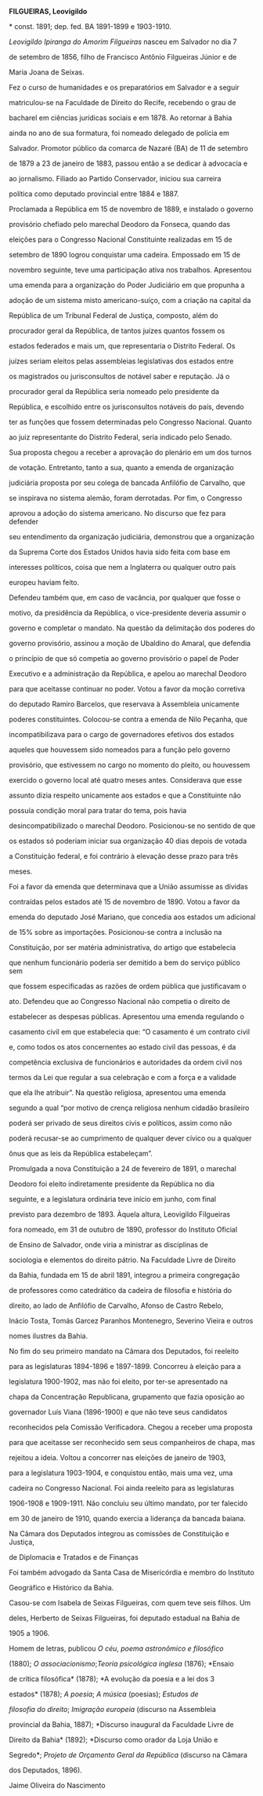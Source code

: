 **FILGUEIRAS, Leovigildo**



\* const. 1891; dep. fed. BA 1891-1899 e 1903-1910.



*Leovigildo Ipiranga do Amorim Filgueiras* nasceu em Salvador no dia 7

de setembro de 1856, filho de Francisco Antônio Filgueiras Júnior e de

Maria Joana de Seixas.



Fez o curso de humanidades e os preparatórios em Salvador e a seguir

matriculou-se na Faculdade de Direito do Recife, recebendo o grau de

bacharel em ciências jurídicas sociais e em 1878. Ao retornar à Bahia

ainda no ano de sua formatura, foi nomeado delegado de polícia em

Salvador. Promotor público da comarca de Nazaré (BA) de 11 de setembro

de 1879 a 23 de janeiro de 1883, passou então a se dedicar à advocacia e

ao jornalismo. Filiado ao Partido Conservador, iniciou sua carreira

política como deputado provincial entre 1884 e 1887.



Proclamada a República em 15 de novembro de 1889, e instalado o governo

provisório chefiado pelo marechal Deodoro da Fonseca, quando das

eleições para o Congresso Nacional Constituinte realizadas em 15 de

setembro de 1890 logrou conquistar uma cadeira. Empossado em 15 de

novembro seguinte, teve uma participação ativa nos trabalhos. Apresentou

uma emenda para a organização do Poder Judiciário em que propunha a

adoção de um sistema misto americano-suíço, com a criação na capital da

República de um Tribunal Federal de Justiça, composto, além do

procurador geral da República, de tantos juízes quantos fossem os

estados federados e mais um, que representaria o Distrito Federal. Os

juízes seriam eleitos pelas assembleias legislativas dos estados entre

os magistrados ou jurisconsultos de notável saber e reputação. Já o

procurador geral da República seria nomeado pelo presidente da

República, e escolhido entre os jurisconsultos notáveis do país, devendo

ter as funções que fossem determinadas pelo Congresso Nacional. Quanto

ao juiz representante do Distrito Federal, seria indicado pelo Senado.

Sua proposta chegou a receber a aprovação do plenário em um dos turnos

de votação. Entretanto, tanto a sua, quanto a emenda de organização

judiciária proposta por seu colega de bancada Anfilófio de Carvalho, que

se inspirava no sistema alemão, foram derrotadas. Por fim, o Congresso

aprovou a adoção do sistema americano. No discurso que fez para defender

seu entendimento da organização judiciária, demonstrou que a organização

da Suprema Corte dos Estados Unidos havia sido feita com base em

interesses políticos, coisa que nem a Inglaterra ou qualquer outro país

europeu haviam feito.



Defendeu também que, em caso de vacância, por qualquer que fosse o

motivo, da presidência da República, o vice-presidente deveria assumir o

governo e completar o mandato. Na questão da delimitação dos poderes do

governo provisório, assinou a moção de Ubaldino do Amaral, que defendia

o princípio de que só competia ao governo provisório o papel de Poder

Executivo e a administração da República, e apelou ao marechal Deodoro

para que aceitasse continuar no poder. Votou a favor da moção corretiva

do deputado Ramiro Barcelos, que reservava à Assembleia unicamente

poderes constituintes. Colocou-se contra a emenda de Nilo Peçanha, que

incompatibilizava para o cargo de governadores efetivos dos estados

aqueles que houvessem sido nomeados para a função pelo governo

provisório, que estivessem no cargo no momento do pleito, ou houvessem

exercido o governo local até quatro meses antes. Considerava que esse

assunto dizia respeito unicamente aos estados e que a Constituinte não

possuía condição moral para tratar do tema, pois havia

desincompatibilizado o marechal Deodoro. Posicionou-se no sentido de que

os estados só poderiam iniciar sua organização 40 dias depois de votada

a Constituição federal, e foi contrário à elevação desse prazo para três

meses.



Foi a favor da emenda que determinava que a União assumisse as dívidas

contraídas pelos estados até 15 de novembro de 1890. Votou a favor da

emenda do deputado José Mariano, que concedia aos estados um adicional

de 15% sobre as importações. Posicionou-se contra a inclusão na

Constituição, por ser matéria administrativa, do artigo que estabelecia

que nenhum funcionário poderia ser demitido a bem do serviço público sem

que fossem especificadas as razões de ordem pública que justificavam o

ato. Defendeu que ao Congresso Nacional não competia o direito de

estabelecer as despesas públicas. Apresentou uma emenda regulando o

casamento civil em que estabelecia que: “O casamento é um contrato civil

e, como todos os atos concernentes ao estado civil das pessoas, é da

competência exclusiva de funcionários e autoridades da ordem civil nos

termos da Lei que regular a sua celebração e com a força e a validade

que ela lhe atribuir”. Na questão religiosa, apresentou uma emenda

segundo a qual “por motivo de crença religiosa nenhum cidadão brasileiro

poderá ser privado de seus direitos civis e políticos, assim como não

poderá recusar-se ao cumprimento de qualquer dever cívico ou a qualquer

ônus que as leis da República estabeleçam”.



Promulgada a nova Constituição a 24 de fevereiro de 1891, o marechal

Deodoro foi eleito indiretamente presidente da República no dia

seguinte, e a legislatura ordinária teve início em junho, com final

previsto para dezembro de 1893. Àquela altura, Leovigildo Filgueiras

fora nomeado, em 31 de outubro de 1890, professor do Instituto Oficial

de Ensino de Salvador, onde viria a ministrar as disciplinas de

sociologia e elementos do direito pátrio. Na Faculdade Livre de Direito

da Bahia, fundada em 15 de abril 1891, integrou a primeira congregação

de professores como catedrático da cadeira de filosofia e história do

direito, ao lado de Anfilófio de Carvalho, Afonso de Castro Rebelo,

Inácio Tosta, Tomás Garcez Paranhos Montenegro, Severino Vieira e outros

nomes ilustres da Bahia.



No fim do seu primeiro mandato na Câmara dos Deputados, foi reeleito

para as legislaturas 1894-1896 e 1897-1899. Concorreu à eleição para a

legislatura 1900-1902, mas não foi eleito, por ter-se apresentado na

chapa da Concentração Republicana, grupamento que fazia oposição ao

governador Luís Viana (1896-1900) e que não teve seus candidatos

reconhecidos pela Comissão Verificadora. Chegou a receber uma proposta

para que aceitasse ser reconhecido sem seus companheiros de chapa, mas

rejeitou a ideia. Voltou a concorrer nas eleições de janeiro de 1903,

para a legislatura 1903-1904, e conquistou então, mais uma vez, uma

cadeira no Congresso Nacional. Foi ainda reeleito para as legislaturas

1906-1908 e 1909-1911. Não concluiu seu último mandato, por ter falecido

em 30 de janeiro de 1910, quando exercia a liderança da bancada baiana.

Na Câmara dos Deputados integrou as comissões de Constituição e Justiça,

de Diplomacia e Tratados e de Finanças



Foi também advogado da Santa Casa de Misericórdia e membro do Instituto

Geográfico e Histórico da Bahia.



Casou-se com Isabela de Seixas Filgueiras, com quem teve seis filhos. Um

deles, Herberto de Seixas Filgueiras, foi deputado estadual na Bahia de

1905 a 1906.



Homem de letras, publicou *O céu*, *poema astronômico e filosófico*

(1880); *O associacionismo*;*Teoria psicológica inglesa* (1876); *Ensaio

de crítica filosófica* (1878); *A evolução da poesia e a lei dos 3

estados* (1878); *A poesia*; *A música* (poesias); *Estudos de*

*filosofia do direito*; *Imigração europeia* (discurso na Assembleia

provincial da Bahia, 1887); *Discurso inaugural da Faculdade Livre de

Direito da Bahia* (1892); *Discurso como orador da Loja União e

Segredo*; *Projeto de Orçamento Geral da República* (discurso na Câmara

dos Deputados, 1896).



Jaime Oliveira do Nascimento



